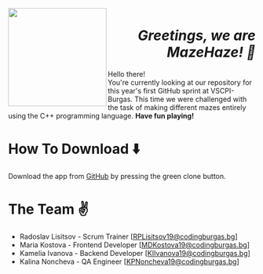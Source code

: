 <img align="left" src="https://cdn.discordapp.com/attachments/793736861986062426/906466307392831538/MazeHaze.png" width="200">

<h1 style="text-align: right;"><i> Greetings, we are MazeHaze! 👋 </i></h1>
Hello there! <br> You're currently looking at our repository for this year's first GitHub sprint at VSCPI-Burgas. This time we were challenged with the task of making different mazes entirely using the C++ programming language. <b> Have fun playing! </b> <br>

# How To Download :arrow_down:
Download the app from [GitHub](https://github.com/RPLisitsov19/MazeHaze) by pressing the green clone button.

# The Team :v:
* Radoslav Lisitsov - Scrum Trainer [RPLisitsov19@codingburgas.bg]
* Maria Kostova - Frontend Developer [MDKostova19@codingburgas.bg]
* Kamelia Ivanova - Backend Developer [KIIvanova19@codingburgas.bg]
* Kalina Noncheva - QA Engineer [KPNoncheva19@codingburgas.bg]

